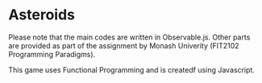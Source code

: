 # Asteroids

Please note that the main codes are written in Observable.js.
Other parts are provided as part of the assignment by Monash Univerity (FIT2102 Programming Paradigms).

This game uses Functional Programming and is createdf using Javascript.
